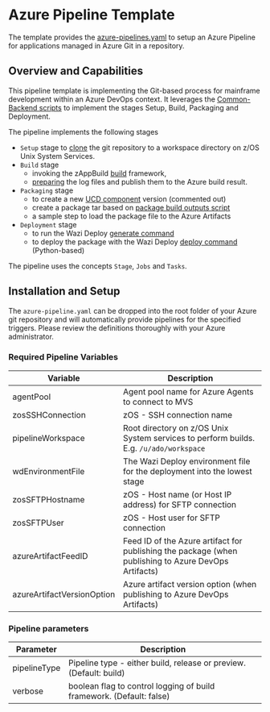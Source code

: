 # Azure Pipeline Template

The template provides the [azure-pipelines.yaml](azure-pipelines.yml) to setup an Azure Pipeline for applications managed in Azure Git in a repository.

## Overview and Capabilities

This pipeline template is implementing the Git-based process for mainframe development within an Azure DevOps context. It leverages the [Common-Backend scripts](../Common-Backend-Scripts/) to implement the stages Setup, Build, Packaging and Deployment. 

The pipeline implements the following stages

* `Setup` stage to [clone](../Common-Backend-Scripts/README.md#41---gitclonesh) the git repository to a workspace directory on z/OS Unix System Services. 
* `Build` stage 
  * invoking the zAppBuild [build](../Common-Backend-Scripts/README.md#42---dbbbuildsh) framework,
  * [preparing](../Common-Backend-Scripts/README.md#49---preparelogssh) the log files and publish them to the Azure build result.
* `Packaging` stage
  * to create a new [UCD component](../Common-Backend-Scripts/README.md#45---ucdpackagingsh) version (commented out)
  * create a package tar based on [package build outputs script](../Common-Backend-Scripts/README.md#44---packagebuildoutputssh)
  * a sample step to load the package file to the Azure Artifacts
* `Deployment` stage
  * to run the Wazi Deploy [generate command](../Common-Backend-Scripts/README.md#47---wazideploy-generatesh)
  * to deploy the package with the Wazi Deploy [deploy command](../Common-Backend-Scripts/README.md#48---wazideploy-deploysh) (Python-based)

The pipeline uses the concepts `Stage`, `Jobs` and `Tasks`.

## Installation and Setup

The `azure-pipeline.yaml` can be dropped into the root folder of your Azure git repository and will automatically provide pipelines for the specified triggers. Please review the definitions thoroughly with your Azure administrator. 

### Required Pipeline Variables

Variable | Description
--- | ---
  agentPool                            | Agent pool name for Azure Agents to connect to MVS
  zosSSHConnection                     | zOS - SSH connection name
  pipelineWorkspace                    | Root directory on z/OS Unix System services to perform builds. E.g. `/u/ado/workspace`
  wdEnvironmentFile                    | The Wazi Deploy environment file for the deployment into the lowest stage
  zosSFTPHostname                      | zOS - Host name (or Host IP address) for SFTP connection
  zosSFTPUser                          | zOS - Host user for SFTP connection
  azureArtifactFeedID                  | Feed ID of the Azure artifact for publishing the package (when publishing to Azure DevOps Artifacts)
  azureArtifactVersionOption           | Azure artifact version option (when publishing to Azure DevOps Artifacts)

### Pipeline parameters

Parameter | Description
--- | ---
pipelineType     | Pipeline type - either build, release or preview. (Default: build)
verbose          | boolean flag to control logging of build framework. (Default: false) 


